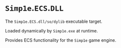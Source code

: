 # `Simp1e`.`ECS`.`DLL`

The `Simp1e.ECS.dll/so/dylib` executable target.

Loaded dynamically by `Simp1e.exe` at runtime.

Provides ECS functionality for the `Simp1e` game engine.
